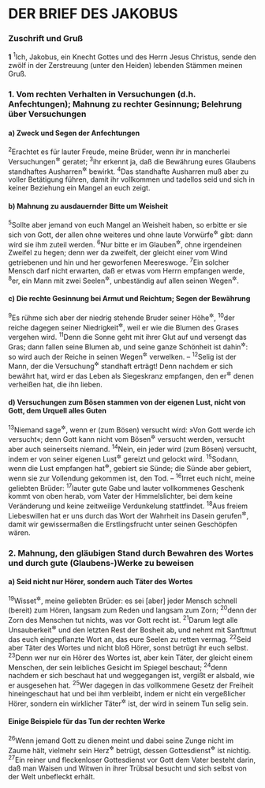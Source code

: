 # DER BRIEF DES JAKOBUS

### Zuschrift und Gruß

__1__
<sup>1</sup>Ich, Jakobus, ein Knecht Gottes und des Herrn Jesus Christus, sende den zwölf in der Zerstreuung (unter den Heiden) lebenden Stämmen meinen Gruß.

### 1. Vom rechten Verhalten in Versuchungen (d.h. Anfechtungen); Mahnung zu rechter Gesinnung; Belehrung über Versuchungen

#### a) Zweck und Segen der Anfechtungen

<sup>2</sup>Erachtet es für lauter Freude, meine Brüder, wenn ihr in mancherlei Versuchungen<sup title="d.h. Prüfungen, Anfechtungen">&#x2732;</sup> geratet;
<sup>3</sup>ihr erkennt ja, daß die Bewährung eures Glaubens standhaftes Ausharren<sup title="oder: Geduld">&#x2732;</sup> bewirkt.
<sup>4</sup>Das standhafte Ausharren muß aber zu voller Betätigung führen, damit ihr vollkommen und tadellos seid und sich in keiner Beziehung ein Mangel an euch zeigt.

#### b) Mahnung zu ausdauernder Bitte um Weisheit

<sup>5</sup>Sollte aber jemand von euch Mangel an Weisheit haben, so erbitte er sie sich von Gott, der allen ohne weiteres und ohne laute Vorwürfe<sup title="= barsche Abweisung">&#x2732;</sup> gibt: dann wird sie ihm zuteil werden.
<sup>6</sup>Nur bitte er im Glauben<sup title="oder: mit Zuversicht">&#x2732;</sup>, ohne irgendeinen Zweifel zu hegen; denn wer da zweifelt, der gleicht einer vom Wind getriebenen und hin und her geworfenen Meereswoge.
<sup>7</sup>Ein solcher Mensch darf nicht erwarten, daß er etwas vom Herrn empfangen werde,
<sup>8</sup>er, ein Mann mit zwei Seelen<sup title="= mit geteiltem Herzen">&#x2732;</sup>, unbeständig auf allen seinen Wegen<sup title="d.h. in seiner ganzen Lebensführung">&#x2732;</sup>.

#### c) Die rechte Gesinnung bei Armut und Reichtum; Segen der Bewährung

<sup>9</sup>Es rühme sich aber der niedrig stehende Bruder seiner Höhe<sup title="oder: Hoheit">&#x2732;</sup>,
<sup>10</sup>der reiche dagegen seiner Niedrigkeit<sup title="= Armseligkeit">&#x2732;</sup>, weil er wie die Blumen des Grases vergehen wird.
<sup>11</sup>Denn die Sonne geht mit ihrer Glut auf und versengt das Gras; dann fallen seine Blumen ab, und seine ganze Schönheit ist dahin<sup title="Jes 40,6-7">&#x2732;</sup>: so wird auch der Reiche in seinen Wegen<sup title="= in seinen Unternehmungen">&#x2732;</sup> verwelken. –
<sup>12</sup>Selig ist der Mann, der die Versuchung<sup title="V.2">&#x2732;</sup> standhaft erträgt! Denn nachdem er sich bewährt hat, wird er das Leben als Siegeskranz empfangen, den er<sup title="d.h. Gott">&#x2732;</sup> denen verheißen hat, die ihn lieben.

#### d) Versuchungen zum Bösen stammen von der eigenen Lust, nicht von Gott, dem Urquell alles Guten

<sup>13</sup>Niemand sage<sup title="oder: meine">&#x2732;</sup>, wenn er (zum Bösen) versucht wird: »Von Gott werde ich versucht«; denn Gott kann nicht vom Bösen<sup title="oder: zum Bösen">&#x2732;</sup> versucht werden, versucht aber auch seinerseits niemand.
<sup>14</sup>Nein, ein jeder wird (zum Bösen) versucht, indem er von seiner eigenen Lust<sup title="oder: Begierde">&#x2732;</sup> gereizt und gelockt wird.
<sup>15</sup>Sodann, wenn die Lust empfangen hat<sup title="= befruchtet ist">&#x2732;</sup>, gebiert sie Sünde; die Sünde aber gebiert, wenn sie zur Vollendung gekommen ist, den Tod. –
<sup>16</sup>Irret euch nicht, meine geliebten Brüder:
<sup>17</sup>lauter gute Gabe und lauter vollkommenes Geschenk kommt von oben herab, vom Vater der Himmelslichter, bei dem keine Veränderung und keine zeitweilige Verdunkelung stattfindet.
<sup>18</sup>Aus freiem Liebeswillen hat er uns durch das Wort der Wahrheit ins Dasein gerufen<sup title="oder: neu geboren">&#x2732;</sup>, damit wir gewissermaßen die Erstlingsfrucht unter seinen Geschöpfen wären.

### 2. Mahnung, den gläubigen Stand durch Bewahren des Wortes und durch gute (Glaubens-)Werke zu beweisen

#### a) Seid nicht nur Hörer, sondern auch Täter des Wortes

<sup>19</sup>Wisset<sup title="= laßt es euch gesagt sein">&#x2732;</sup>, meine geliebten Brüder: es sei [aber] jeder Mensch schnell (bereit) zum Hören, langsam zum Reden und langsam zum Zorn;
<sup>20</sup>denn der Zorn des Menschen tut nichts, was vor Gott recht ist.
<sup>21</sup>Darum legt alle Unsauberkeit<sup title="= schmutzige Gesinnung">&#x2732;</sup> und den letzten Rest der Bosheit ab, und nehmt mit Sanftmut das euch eingepflanzte Wort an, das eure Seelen zu retten vermag.
<sup>22</sup>Seid aber Täter des Wortes und nicht bloß Hörer, sonst betrügt ihr euch selbst.
<sup>23</sup>Denn wer nur ein Hörer des Wortes ist, aber kein Täter, der gleicht einem Menschen, der sein leibliches Gesicht im Spiegel beschaut;
<sup>24</sup>denn nachdem er sich beschaut hat und weggegangen ist, vergißt er alsbald, wie er ausgesehen hat.
<sup>25</sup>Wer dagegen in das vollkommene Gesetz der Freiheit hineingeschaut hat und bei ihm verbleibt, indem er nicht ein vergeßlicher Hörer, sondern ein wirklicher Täter<sup title="oder: ein Täter des Werkes Gottes">&#x2732;</sup> ist, der wird in seinem Tun selig sein.

#### Einige Beispiele für das Tun der rechten Werke

<sup>26</sup>Wenn jemand Gott zu dienen meint und dabei seine Zunge nicht im Zaume hält, vielmehr sein Herz<sup title="= sich selbst">&#x2732;</sup> betrügt, dessen Gottesdienst<sup title="oder: Frömmigkeit">&#x2732;</sup> ist nichtig.
<sup>27</sup>Ein reiner und fleckenloser Gottesdienst vor Gott dem Vater besteht darin, daß man Waisen und Witwen in ihrer Trübsal besucht und sich selbst von der Welt unbefleckt erhält.